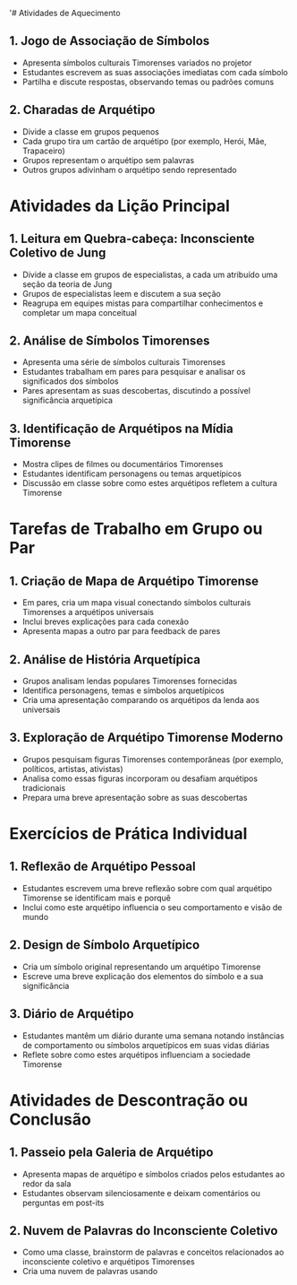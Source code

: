 '# Atividades de Aquecimento

## 1. Jogo de Associação de Símbolos
- Apresenta símbolos culturais Timorenses variados no projetor
- Estudantes escrevem as suas associações imediatas com cada símbolo
- Partilha e discute respostas, observando temas ou padrões comuns

## 2. Charadas de Arquétipo
- Divide a classe em grupos pequenos
- Cada grupo tira um cartão de arquétipo (por exemplo, Herói, Mãe, Trapaceiro)
- Grupos representam o arquétipo sem palavras
- Outros grupos adivinham o arquétipo sendo representado

# Atividades da Lição Principal

## 1. Leitura em Quebra-cabeça: Inconsciente Coletivo de Jung
- Divide a classe em grupos de especialistas, a cada um atribuído uma seção da teoria de Jung
- Grupos de especialistas leem e discutem a sua seção
- Reagrupa em equipes mistas para compartilhar conhecimentos e completar um mapa conceitual

## 2. Análise de Símbolos Timorenses
- Apresenta uma série de símbolos culturais Timorenses
- Estudantes trabalham em pares para pesquisar e analisar os significados dos símbolos
- Pares apresentam as suas descobertas, discutindo a possível significância arquetípica

## 3. Identificação de Arquétipos na Mídia Timorense
- Mostra clipes de filmes ou documentários Timorenses
- Estudantes identificam personagens ou temas arquetípicos
- Discussão em classe sobre como estes arquétipos refletem a cultura Timorense

# Tarefas de Trabalho em Grupo ou Par

## 1. Criação de Mapa de Arquétipo Timorense
- Em pares, cria um mapa visual conectando símbolos culturais Timorenses a arquétipos universais
- Inclui breves explicações para cada conexão
- Apresenta mapas a outro par para feedback de pares

## 2. Análise de História Arquetípica
- Grupos analisam lendas populares Timorenses fornecidas
- Identifica personagens, temas e símbolos arquetípicos
- Cria uma apresentação comparando os arquétipos da lenda aos universais

## 3. Exploração de Arquétipo Timorense Moderno
- Grupos pesquisam figuras Timorenses contemporâneas (por exemplo, políticos, artistas, ativistas)
- Analisa como essas figuras incorporam ou desafiam arquétipos tradicionais
- Prepara uma breve apresentação sobre as suas descobertas

# Exercícios de Prática Individual

## 1. Reflexão de Arquétipo Pessoal
- Estudantes escrevem uma breve reflexão sobre com qual arquétipo Timorense se identificam mais e porquê
- Inclui como este arquétipo influencia o seu comportamento e visão de mundo

## 2. Design de Símbolo Arquetípico
- Cria um símbolo original representando um arquétipo Timorense
- Escreve uma breve explicação dos elementos do símbolo e a sua significância

## 3. Diário de Arquétipo
- Estudantes mantêm um diário durante uma semana notando instâncias de comportamento ou símbolos arquetípicos em suas vidas diárias
- Reflete sobre como estes arquétipos influenciam a sociedade Timorense

# Atividades de Descontração ou Conclusão

## 1. Passeio pela Galeria de Arquétipo
- Apresenta mapas de arquétipo e símbolos criados pelos estudantes ao redor da sala
- Estudantes observam silenciosamente e deixam comentários ou perguntas em post-its

## 2. Nuvem de Palavras do Inconsciente Coletivo
- Como uma classe, brainstorm de palavras e conceitos relacionados ao inconsciente coletivo e arquétipos Timorenses
- Cria uma nuvem de palavras usando